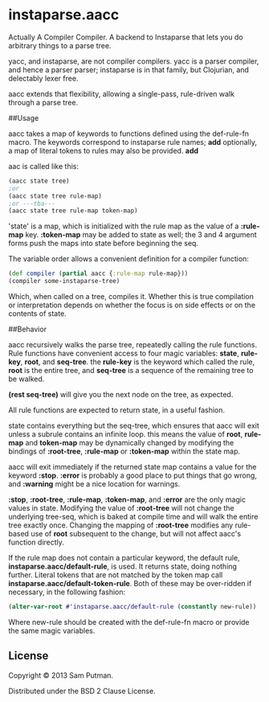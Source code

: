 # instaparse.aacc

Actually A Compiler Compiler. A backend to Instaparse that lets you do arbitrary things to a parse tree. 

yacc, and instaparse, are not compiler compilers. yacc is a parser compiler, and hence a parser parser; instaparse is in that family, but Clojurian, and delectably lexer free.

aacc extends that flexibility, allowing a single-pass, rule-driven walk through a parse tree.

##Usage

aacc takes a map of keywords to functions defined using the def-rule-fn macro. The keywords correspond to instaparse rule names; __add__ optionally, a map of literal tokens to rules may also be provided. __add__

aac is called like this:

```clojure
(aacc state tree)
;or
(aacc state tree rule-map)
;or ---tba---
(aacc state tree rule-map token-map)
```

'state' is a map, which is initialized with the rule map as the value of a **:rule-map** key. **:token-map** may be added to state as well; the 3 and 4 argument forms push the maps into state before beginning the seq.

The variable order allows a convenient definition for a compiler function:

```clojure
(def compiler (partial aacc {:rule-map rule-map}))
(compiler some-instaparse-tree)
```

Which, when called on a tree, compiles it. Whether this is true compilation or interpretation depends on whether the focus is on side effects or on the contents of state.

##Behavior

aacc recursively walks the parse tree, repeatedly calling the rule functions. Rule functions have convenient access to four magic variables: **state**, **rule-key**, **root**, and **seq-tree**. the **rule-key** is the keyword which called the rule, **root** is the entire tree, and **seq-tree** is a sequence of the remaining tree to be walked. 

**(rest seq-tree)** will give you the next node on the tree, as expected. 

All rule functions are expected to return state, in a useful fashion.

state contains everything but the seq-tree, which ensures that aacc will exit unless a subrule contains an infinite loop. this means the value of **root**, **rule-map** and **token-map** may be dynamically changed by modifying the bindings of **:root-tree**, **:rule-map** or **:token-map** within the state map. 

aacc will exit immediately if the returned state map contains a value for the keyword **:stop**. **:error** is probably a good place to put things that go wrong, and **:warning** might be a nice location for warnings. 

**:stop**, **:root-tree**, **:rule-map**, **:token-map**, and **:error** are the only magic values in state. Modifying the value of **:root-tree** will not change the underlying tree-seq, which is baked at compile time and will walk the entire tree exactly once. Changing the mapping of **:root-tree** modifies any rule-based use of **root** subsequent to the change, but will not affect aacc's function directly. 

If the rule map does not contain a particular keyword, the default rule, **instaparse.aacc/default-rule**, is used. It returns state, doing nothing further. Literal tokens that are not matched by the token map call **instaparse.aacc/default-token-rule**. Both of these may be over-ridden if necessary, in the following fashion:

```clojure
(alter-var-root #'instaparse.aacc/default-rule (constantly new-rule))
```
Where new-rule should be created with the def-rule-fn macro or provide the same magic variables. 

## License

Copyright © 2013 Sam Putman.

Distributed under the BSD 2 Clause License. 

